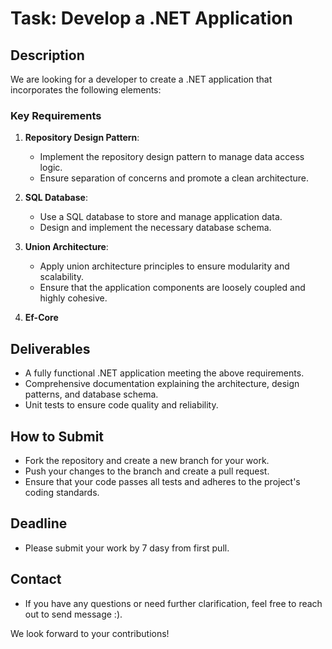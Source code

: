 # Task: Develop a .NET Application

## Description
We are looking for a developer to create a .NET application that incorporates the following elements:

### Key Requirements
1. **Repository Design Pattern**:
   - Implement the repository design pattern to manage data access logic.
   - Ensure separation of concerns and promote a clean architecture.

2. **SQL Database**:
   - Use a SQL database to store and manage application data.
   - Design and implement the necessary database schema.

3. **Union Architecture**:
   - Apply union architecture principles to ensure modularity and scalability.
   - Ensure that the application components are loosely coupled and highly cohesive.
4. **Ef-Core**
## Deliverables
- A fully functional .NET application meeting the above requirements.
- Comprehensive documentation explaining the architecture, design patterns, and database schema.
- Unit tests to ensure code quality and reliability.

## How to Submit
- Fork the repository and create a new branch for your work.
- Push your changes to the branch and create a pull request.
- Ensure that your code passes all tests and adheres to the project's coding standards.

## Deadline
- Please submit your work by 7 dasy from first pull.

## Contact
- If you have any questions or need further clarification, feel free to reach out to send message :).

We look forward to your contributions!
